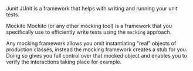 Junit
JUnit is a framework that helps with writing and running your unit tests.

Mockito
Mockito (or any other mocking tool) is a framework that you specifically use to efficiently write tests using the `mocking` approach. 

Any mocking framework allows you omit instantiating "real" objects of production classes, instead the mocking framework creates a stub for you. Doing so gives you full control over that mocked object and enables you to verify the interactions taking place for example.

